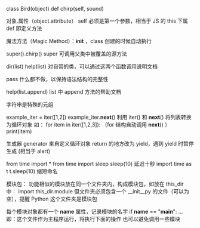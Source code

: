 class Bird(object)
	def chirp(self, sound)

对象.属性（object.attribute）
self 必须是第一个参数，相当于 JS 的 this
下属 def 即定义方法

魔法方法（Magic Method）：__init__ ，class 创建的时候自动执行

super().chirp()
super 可调用父类中被覆盖的源方法

dir(list)
help(list)
对自带的类，可以通过这两个函数调用说明文档

pass 
什么都不做，以保持语法结构的完整性

help(list.append)
list 中 append 方法的帮助文档

字符串是特殊的元组

example_iter = iter([1,2])
example_iter.__next__()
利用 iter() 和 __next__() 将列表转换为循环对象
如：
for item in iter([1,2,3]): （for 结构自动调用 __next__() ）
	print(item)

生成器 generator 来自定义循环对象
return 的地方改为 yield，遇到 yield 时暂停生成
(相当于 alert)

from time import *
from time import sleep 
sleep(10) 延迟十秒
import time as t
t.sleep(10) 缩短命名

模块包：
功能相似的模块放在同一个文件夹内，构成模块包，如放在 this_dir 中：
import this_dir.module
但文件夹必须包含一个 __init__py 的文件（可以为空），提醒 Python 这个文件夹是模块包

每个模块对象都有一个 __name__ 属性，记录模块的名字
if __name__ == "__main__":
    ...
即：这个文件作为主程序运行，将执行下面的操作
也可以避免调用一些模块